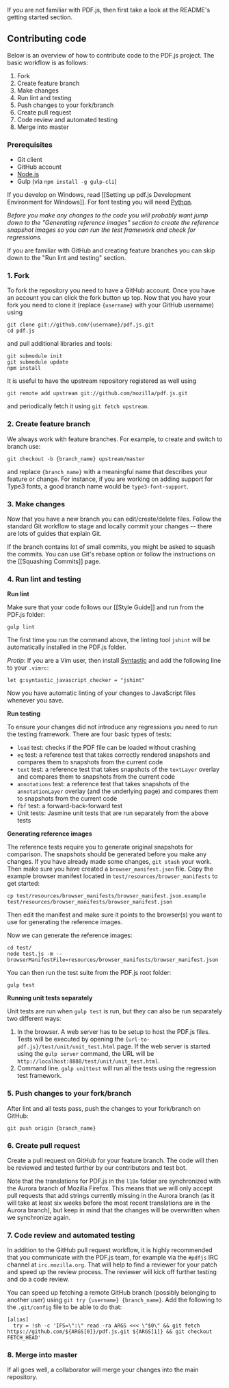 If you are not familiar with PDF.js, then first take a look at the README's getting started section.

## Contributing code
Below is an overview of how to contribute code to the PDF.js project. The basic workflow is as follows:

1. Fork
1. Create feature branch
1. Make changes
1. Run lint and testing
1. Push changes to your fork/branch
1. Create pull request
1. Code review and automated testing
1. Merge into master

### Prerequisites
* Git client
* GitHub account
* [Node.js](http://nodejs.org/)
* Gulp (via `npm install -g gulp-cli`)

If you develop on Windows, read [[Setting up pdf.js Development Environment for Windows]]. For font testing you will need [Python](http://www.python.org/download).

_Before you make any changes to the code you will probably want jump down to the "Generating reference images" section to create the reference snapshot images so you can run the test framework and check for regressions._
 
If you are familiar with GitHub and creating feature branches you can skip down to the "Run lint and testing" section.

### 1. Fork
To fork the repository you need to have a GitHub account. Once you have an account you can click the fork button up top. Now that you have your fork you need to clone it (replace `{username}` with your GitHub username) using
```
git clone git://github.com/{username}/pdf.js.git
cd pdf.js
```

and pull additional libraries and tools:
```
git submodule init
git submodule update
npm install
```

It is useful to have the upstream repository registered as well using
```
git remote add upstream git://github.com/mozilla/pdf.js.git
```
and periodically fetch it using `git fetch upstream`.

### 2. Create feature branch
We always work with feature branches. For example, to create and switch to branch use:
```
git checkout -b {branch_name} upstream/master
```
and replace `{branch_name}` with a meaningful name that describes your feature or change. For instance,
if you are working on adding support for Type3 fonts, a good branch name would be `type3-font-support`.

### 3. Make changes
Now that you have a new branch you can edit/create/delete files. Follow the standard Git workflow to stage and locally commit your changes -- there are lots of guides that explain Git.

If the branch contains lot of small commits, you might be asked to squash the commits. You can use Git's rebase option or follow the instructions on the [[Squashing Commits]] page.

### 4. Run lint and testing
**Run lint**

Make sure that your code follows our [[Style Guide]] and run from the PDF.js folder:

```
gulp lint
```
The first time you run the command above, the linting tool `jshint` will be automatically installed in the PDF.js folder.

_Protip_: If you are a Vim user, then install [Syntastic](http://www.vim.org/scripts/script.php?script_id=2736) and add the following line to your `.vimrc`:

```
let g:syntastic_javascript_checker = "jshint"
```

Now you have automatic linting of your changes to JavaScript files whenever you save.

**Run testing**

To ensure your changes did not introduce any regressions you need to run the testing framework. There are four basic types of tests:

* `load` test: checks if the PDF file can be loaded without crashing
* `eq` test: a reference test that takes correctly rendered snapshots and compares them to snapshots from the current code
* `text` test: a reference test that takes snapshots of the `textLayer` overlay and compares them to snapshots from the current code
* `annotations` test: a reference test that takes snapshots of the `annotationLayer` overlay (and the underlying page) and compares them to snapshots from the current code
* `fbf` test: a forward-back-forward test
* Unit tests: Jasmine unit tests that are run separately from the above tests

**Generating reference images**

The reference tests require you to generate original snapshots for comparison. The snapshots should be generated before you make any changes. If you have already made some changes, `git stash` your work. Then make sure you have created a `browser_manifest.json` file. Copy the example browser manifest located in `test/resources/browser_manifests` to get started:

```
cp test/resources/browser_manifests/browser_manifest.json.example test/resources/browser_manifests/browser_manifest.json
```
Then edit the manifest and make sure it points to the browser(s) you want to use for generating the reference images.

Now we can generate the reference images:

```
cd test/
node test.js -m --browserManifestFile=resources/browser_manifests/browser_manifest.json
```
You can then run the test suite from the PDF.js root folder:

```
gulp test
```

**Running unit tests separately**

Unit tests are run when `gulp test` is run, but they can also be run separately two different ways:

1. In the browser. A web server has to be setup to host the PDF.js files. Tests will be executed by opening the `{url-to-pdf.js}/test/unit/unit_test.html` page. If the web server is started using the `gulp server` command, the URL will be `http://localhost:8888/test/unit/unit_test.html`.
2. Command line. `gulp unittest` will run all the tests using the regression test framework.

### 5. Push changes to your fork/branch
After lint and all tests pass, push the changes to your fork/branch on GitHub:
```
git push origin {branch_name}
```

### 6. Create pull request
Create a pull request on GitHub for your feature branch. The code will then be reviewed and tested further by our contributors and test bot.

Note that the translations for PDF.js in the `l10n` folder are synchronized with the Aurora branch of Mozilla Firefox. This means that we will only accept pull requests that add strings currently missing in the Aurora branch (as it will take at least six weeks before the most recent translations are in the Aurora branch), but keep in mind that the changes will be overwritten when we synchronize again.

### 7. Code review and automated testing
In addition to the GitHub pull request workflow, it is highly recommended that you communicate with the PDF.js team, for example via the `#pdfjs` IRC channel at `irc.mozilla.org`. That will help to find a reviewer for your patch and speed up the review process. The reviewer will kick off further testing and do a code review.

You can speed up fetching a remote GitHub branch (possibly belonging to another user) using `git try {username} {branch_name}`. Add the following to the `.git/config` file to be able to do that:
```
[alias]
  try = !sh -c 'IFS=\":\" read -ra ARGS <<< \"$0\" && git fetch https://github.com/${ARGS[0]}/pdf.js.git ${ARGS[1]} && git checkout FETCH_HEAD'
```

### 8. Merge into master
If all goes well, a collaborator will merge your changes into the main repository.